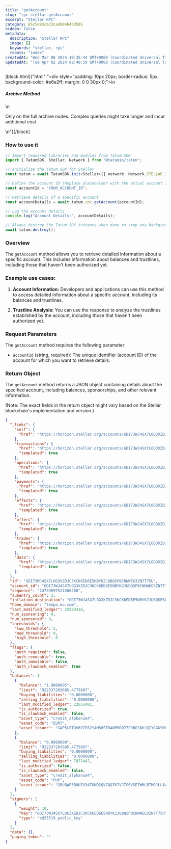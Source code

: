 ```yaml
---
title: "getAccount"
slug: "rpc-stellar-getAccount"
excerpt: "Stellar RPC"
category: 65c5e93c623cad004b45d505
hidden: false
metadata: 
  description: "Stellar RPC"
  image: []
  keywords: "stellar, rpc"
  robots: "index"
createdAt: "Wed Mar 06 2024 10:35:44 GMT+0000 (Coordinated Universal Time)"
updatedAt: "Tue Apr 02 2024 08:40:59 GMT+0000 (Coordinated Universal Time)"
---
```

[block:html]{"html":"<div style=\"padding: 10px 20px; border-radius: 5px; background-color: #e6e2ff; margin: 0 0 30px 0;\">\n  <h5>Archive Method</h5>\n  <p>Only on the full archive nodes. Complex queries might take longer and incur additional cost</p>\n</div>"}[/block]

### How to use it

```typescript
// Import required libraries and modules from Tatum SDK
import { TatumSDK, Stellar, Network } from "@tatumio/tatum";

// Initialize the Tatum SDK for Stellar
const tatum = await TatumSDK.init<Stellar>({ network: Network.STELLAR });

// Define the account ID (Replace placeholder with the actual account ID)
const accountId = "YOUR_ACCOUNT_ID";

// Retrieve details of a specific account
const accountDetails = await tatum.rpc.getAccount(accountId);

// Log the account details
console.log("Account Details:", accountDetails);

// Always destroy the Tatum SDK instance when done to stop any background processes
await tatum.destroy();
```

### Overview

The `getAccount` method allows you to retrieve detailed information about a specific account. This includes information about balances and trustlines, including those that haven't been authorized yet.

### Example use cases:

1. **Account Information:**
   Developers and applications can use this method to access detailed information about a specific account, including its balances and trustlines.

2. **Trustline Analysis:**
   You can use the response to analyze the trustlines established by the account, including those that haven't been authorized yet.

### Request Parameters

The `getAccount` method requires the following parameter:

- `accountId` (string, required):
  The unique identifier (account ID) of the account for which you want to retrieve details.

### Return Object

The `getAccount` method returns a JSON object containing details about the specified account, including balances, sponsorships, and other relevant information.

(Note: The exact fields in the return object might vary based on the Stellar blockchain's implementation and version.)

```json
{
  "_links": {
    "self": {
      "href": "https://horizon.stellar.org/accounts/GDI73WJ4SX7LOG3XZDJC3KCK6ED6E5NBYK2JUBQSPBCNNWEG3ZN7T75U"
    },
    "transactions": {
      "href": "https://horizon.stellar.org/accounts/GDI73WJ4SX7LOG3XZDJC3KCK6ED6E5NBYK2JUBQSPBCNNWEG3ZN7T75U/transactions{?cursor,limit,order}",
      "templated": true
    },
    "operations": {
      "href": "https://horizon.stellar.org/accounts/GDI73WJ4SX7LOG3XZDJC3KCK6ED6E5NBYK2JUBQSPBCNNWEG3ZN7T75U/operations{?cursor,limit,order}",
      "templated": true
    },
    "payments": {
      "href": "https://horizon.stellar.org/accounts/GDI73WJ4SX7LOG3XZDJC3KCK6ED6E5NBYK2JUBQSPBCNNWEG3ZN7T75U/payments{?cursor,limit,order}",
      "templated": true
    },
    "effects": {
      "href": "https://horizon.stellar.org/accounts/GDI73WJ4SX7LOG3XZDJC3KCK6ED6E5NBYK2JUBQSPBCNNWEG3ZN7T75U/effects{?cursor,limit,order}",
      "templated": true
    },
    "offers": {
      "href": "https://horizon.stellar.org/accounts/GDI73WJ4SX7LOG3XZDJC3KCK6ED6E5NBYK2JUBQSPBCNNWEG3ZN7T75U/offers{?cursor,limit,order}",
      "templated": true
    },
    "trades": {
      "href": "https://horizon.stellar.org/accounts/GDI73WJ4SX7LOG3XZDJC3KCK6ED6E5NBYK2JUBQSPBCNNWEG3ZN7T75U/trades{?cursor,limit,order}",
      "templated": true
    },
    "data": {
      "href": "https://horizon.stellar.org/accounts/GDI73WJ4SX7LOG3XZDJC3KCK6ED6E5NBYK2JUBQSPBCNNWEG3ZN7T75U/data/{key}",
      "templated": true
    }
  },
  "id": "GDI73WJ4SX7LOG3XZDJC3KCK6ED6E5NBYK2JUBQSPBCNNWEG3ZN7T75U",
  "account_id": "GDI73WJ4SX7LOG3XZDJC3KCK6ED6E5NBYK2JUBQSPBCNNWEG3ZN7T75U",
  "sequence": "24739097524306468",
  "subentry_count": 3,
  "inflation_destination": "GDI73WJ4SX7LOG3XZDJC3KCK6ED6E5NBYK2JUBQSPBCNNWEG3ZN7T75U",
  "home_domain": "tempo.eu.com",
  "last_modified_ledger": 23569316,
  "num_sponsoring": 0,
  "num_sponsored": 0,
  "thresholds": {
    "low_threshold": 5,
    "med_threshold": 0,
    "high_threshold": 0
  },
  "flags": {
    "auth_required": false,
    "auth_revocable": true,
    "auth_immutable": false,
    "auth_clawback_enabled": true
  },
  "balances": [
    {
      "balance": "1.0000005",
      "limit": "922337203685.4775807",
      "buying_liabilities": "0.0000000",
      "selling_liabilities": "0.0000000",
      "last_modified_ledger": 22651481,
      "is_authorized": true,
      "is_clawback_enabled": false,
      "asset_type": "credit_alphanum4",
      "asset_code": "EURT",
      "asset_issuer": "GAP5LETOV6YIE62YAM56STDANPRDO7ZFDBGSNHJQIYGGKSMOZAHOOS2S"
    },
    {
      "balance": "0.0000000",
      "limit": "922337203685.4775807",
      "buying_liabilities": "0.0000000",
      "selling_liabilities": "0.0000000",
      "last_modified_ledger": 7877447,
      "is_authorized": false,
      "is_clawback_enabled": false,
      "asset_type": "credit_alphanum4",
      "asset_code": "PHP",
      "asset_issuer": "GBUQWP3BOUZX34TOND2QV7QQ7K7VJTG6VSE7WMLBTMDJLLAW7YKGU6EP"
    }
  ],
  "signers": [
    {
      "weight": 10,
      "key": "GDI73WJ4SX7LOG3XZDJC3KCK6ED6E5NBYK2JUBQSPBCNNWEG3ZN7T75U",
      "type": "ed25519_public_key"
    }
  ],
  "data": {},
  "paging_token": ""
}
```
